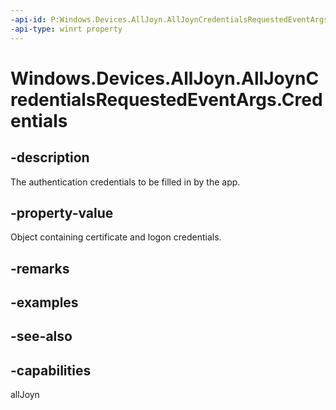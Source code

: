 ----api-id: P:Windows.Devices.AllJoyn.AllJoynCredentialsRequestedEventArgs.Credentials
-api-type: winrt property
---<!-- Property syntaxpublic Windows.Devices.AllJoyn.AllJoynCredentials Credentials { get; }--># Windows.Devices.AllJoyn.AllJoynCredentialsRequestedEventArgs.Credentials## -descriptionThe authentication credentials to be filled in by the app.## -property-valueObject containing certificate and logon credentials.## -remarks## -examples## -see-also## -capabilitiesallJoyn